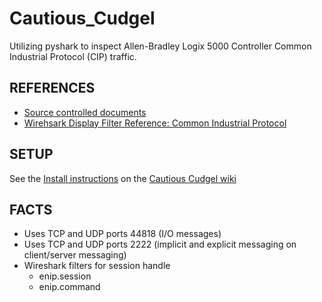 # Cautious_Cudgel
Utilizing pyshark to inspect Allen-Bradley Logix 5000 Controller Common Industrial Protocol (CIP) traffic.

## REFERENCES
* [Source controlled documents](https://github.com/hark130/Cautious_Cudgel/tree/master/Research_Files)
* [Wirehsark Display Filter Reference: Common Industrial Protocol](https://www.wireshark.org/docs/dfref/c/cip.html)

## SETUP

See the [Install instructions](https://github.com/hark130/Cautious_Cudgel/wiki/Install_Instructions) on the [Cautious Cudgel wiki](https://github.com/hark130/Cautious_Cudgel/wiki)

## FACTS

* Uses TCP and UDP ports 44818 (I/O messages)
* Uses TCP and UDP ports 2222 (implicit and explicit messaging on client/server messaging)
* Wireshark filters for session handle
    * enip.session
    * enip.command
